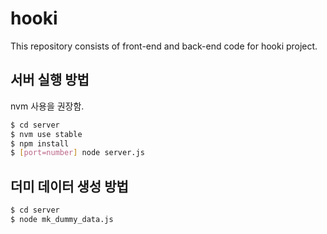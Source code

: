 # hooki

This repository consists of front-end and back-end code for hooki project.

## 서버 실행 방법
nvm 사용을 권장함.

```sh
$ cd server
$ nvm use stable
$ npm install
$ [port=number] node server.js
```

## 더미 데이터 생성 방법
```sh
$ cd server
$ node mk_dummy_data.js
```

